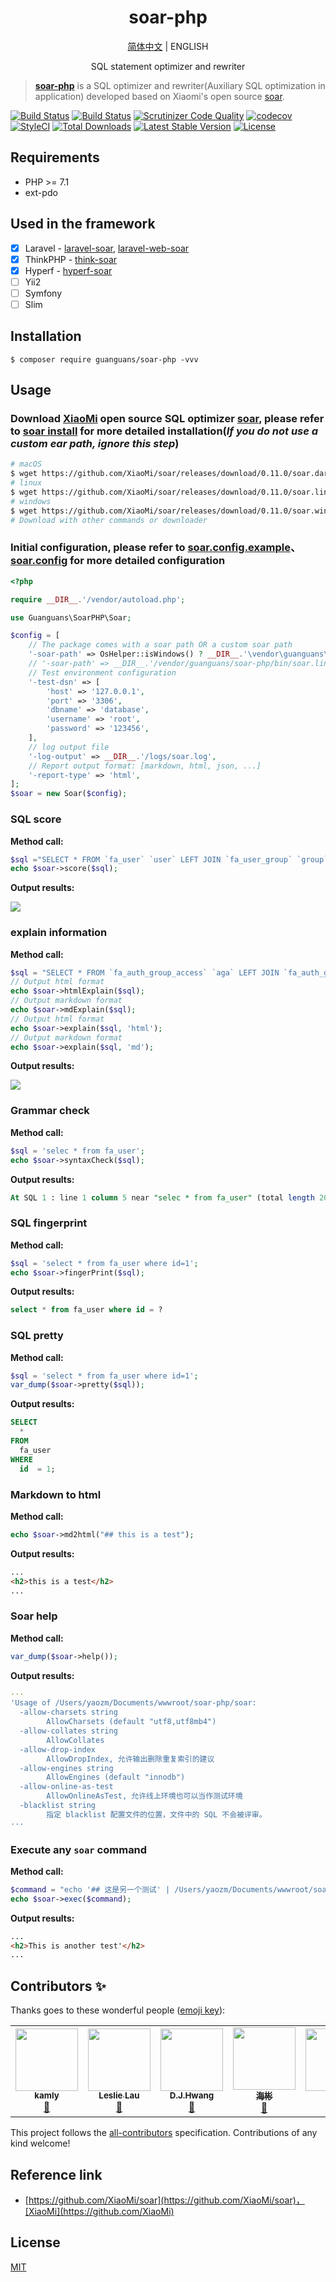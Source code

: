 <h1 align="center">soar-php</h1>

<p align="center">
    <a href="README.md">简体中文</a> |
    <a>ENGLISH</a>
</p>

<p align="center">SQL statement optimizer and rewriter</p>

> **[soar-php](https://github.com/guanguans/soar-php)** is a SQL optimizer and rewriter(Auxiliary SQL optimization in application) developed based on Xiaomi's open source [soar](https://github.com/XiaoMi/soar).

[![Build Status](https://travis-ci.org/guanguans/soar-php.svg?branch=master)](https://travis-ci.org/guanguans/soar-php)
[![Build Status](https://scrutinizer-ci.com/g/guanguans/soar-php/badges/build.png?b=master)](https://scrutinizer-ci.com/g/guanguans/soar-php/build-status/master)
[![Scrutinizer Code Quality](https://scrutinizer-ci.com/g/guanguans/soar-php/badges/quality-score.png?b=master)](https://scrutinizer-ci.com/g/guanguans/soar-php/?branch=master)
[![codecov](https://codecov.io/gh/guanguans/soar-php/branch/master/graph/badge.svg)](https://codecov.io/gh/guanguans/soar-php)
[![StyleCI](https://github.styleci.io/repos/178793017/shield?branch=master)](https://github.styleci.io/repos/178793017)
[![Total Downloads](https://poser.pugx.org/guanguans/soar-php/downloads)](https://packagist.org/packages/guanguans/soar-php)
[![Latest Stable Version](https://poser.pugx.org/guanguans/soar-php/v/stable)](https://packagist.org/packages/guanguans/soar-php)
[![License](https://poser.pugx.org/guanguans/soar-php/license)](https://packagist.org/packages/guanguans/soar-php)

## Requirements

* PHP >= 7.1
* ext-pdo

## Used in the framework

- [x] Laravel - [laravel-soar](https://github.com/guanguans/laravel-soar), [laravel-web-soar](https://github.com/huangdijia/laravel-web-soar)
- [x] ThinkPHP - [think-soar](https://github.com/guanguans/think-soar)
- [x] Hyperf - [hyperf-soar](https://github.com/wilbur-oo/hyperf-soar)
- [ ] Yii2
- [ ] Symfony
- [ ] Slim

## Installation

``` shell
$ composer require guanguans/soar-php -vvv
```

## Usage

### Download [XiaoMi](https://github.com/XiaoMi/) open source SQL optimizer [soar](https://github.com/XiaoMi/soar/releases), please refer to [soar install](https://github.com/XiaoMi/soar/blob/master/doc/install.md) for more detailed installation(*If you do not use a custom ear path, ignore this step*)

``` bash
# macOS
$ wget https://github.com/XiaoMi/soar/releases/download/0.11.0/soar.darwin-amd64
# linux
$ wget https://github.com/XiaoMi/soar/releases/download/0.11.0/soar.linux-amd64
# windows
$ wget https://github.com/XiaoMi/soar/releases/download/0.11.0/soar.windows-amd64
# Download with other commands or downloader
```

### Initial configuration, please refer to [soar.config.example](./soar.config.example.php)、[soar.config](https://github.com/XiaoMi/soar/blob/master/doc/config.md) for more detailed configuration

```php
<?php

require __DIR__.'/vendor/autoload.php';

use Guanguans\SoarPHP\Soar;

$config = [
    // The package comes with a soar path OR a custom soar path
    '-soar-path' => OsHelper::isWindows() ? __DIR__.'\vendor\guanguans\soar-php\bin\soar.windows-amd64' : (OsHelper::isMacOS() ? __DIR__.'/vendor/guanguans/soar-php/bin/soar.darwin-amd64' : __DIR__.'/vendor/guanguans/soar-php/bin/soar.linux-amd64'),
    // '-soar-path' => __DIR__.'/vendor/guanguans/soar-php/bin/soar.linux-amd64',
    // Test environment configuration
    '-test-dsn' => [
        'host' => '127.0.0.1',
        'port' => '3306',
        'dbname' => 'database',
        'username' => 'root',
        'password' => '123456',
    ],
    // log output file
    '-log-output' => __DIR__.'/logs/soar.log',
    // Report output format: [markdown, html, json, ...]
    '-report-type' => 'html',
];
$soar = new Soar($config);
```

### SQL score

**Method call:**

```php
$sql ="SELECT * FROM `fa_user` `user` LEFT JOIN `fa_user_group` `group` ON `user`.`group_id`=`group`.`id`;";
echo $soar->score($sql);
```

**Output results:**

![](docs/score.png)

### explain information

**Method call:**

```php
$sql = "SELECT * FROM `fa_auth_group_access` `aga` LEFT JOIN `fa_auth_group` `ag` ON `aga`.`group_id`=`ag`.`id`;";
// Output html format
echo $soar->htmlExplain($sql);
// Output markdown format
echo $soar->mdExplain($sql);
// Output html format
echo $soar->explain($sql, 'html');
// Output markdown format
echo $soar->explain($sql, 'md');
```

**Output results:**

![](docs/explain.png)

### Grammar check

**Method call:**

```php
$sql = 'selec * from fa_user';
echo $soar->syntaxCheck($sql);
```

**Output results:**

```sql
At SQL 1 : line 1 column 5 near "selec * from fa_user" (total length 20)
```

### SQL fingerprint

**Method call:**

```php
$sql = 'select * from fa_user where id=1';
echo $soar->fingerPrint($sql);
```

**Output results:**

```sql
select * from fa_user where id = ?
```

### SQL pretty

**Method call:**

```php
$sql = 'select * from fa_user where id=1';
var_dump($soar->pretty($sql));
```

**Output results:**

```sql
SELECT  
  * 
FROM  
  fa_user  
WHERE  
  id  = 1;
```

### Markdown to html

**Method call:**

```php
echo $soar->md2html("## this is a test");
```

**Output results:**

```html
...
<h2>this is a test</h2>
...
```

### Soar help

**Method call:**

```php
var_dump($soar->help());
```

**Output results:**

```yaml
···
'Usage of /Users/yaozm/Documents/wwwroot/soar-php/soar:
  -allow-charsets string
    	AllowCharsets (default "utf8,utf8mb4")
  -allow-collates string
    	AllowCollates
  -allow-drop-index
    	AllowDropIndex, 允许输出删除重复索引的建议
  -allow-engines string
    	AllowEngines (default "innodb")
  -allow-online-as-test
    	AllowOnlineAsTest, 允许线上环境也可以当作测试环境
  -blacklist string
    	指定 blacklist 配置文件的位置，文件中的 SQL 不会被评审。
···    
```

### Execute any `soar` command

**Method call:**

```php
$command = "echo '## 这是另一个测试' | /Users/yaozm/Documents/wwwroot/soar-php/soar.darwin-amd64 -report-type md2html";
echo $soar->exec($command);
```

**Output results:**

```html
...
<h2>This is another test'</h2>
...
```

## Contributors ✨

Thanks goes to these wonderful people ([emoji key](https://allcontributors.org/docs/en/emoji-key)):

<!-- ALL-CONTRIBUTORS-LIST:START - Do not remove or modify this section -->
<!-- prettier-ignore-start -->
<!-- markdownlint-disable -->
<table>
  <tr>
    <td align="center"><a href="http://blog.charmingkamly.cn"><img src="https://avatars2.githubusercontent.com/u/15706085?v=4?s=100" width="100px;" alt=""/><br /><sub><b>kamly</b></sub></a><br /><a href="https://github.com/guanguans/soar-php/issues?q=author%3Akamly" title="Bug reports">🐛</a></td>
    <td align="center"><a href="http://leslieeilsel.com/"><img src="https://avatars1.githubusercontent.com/u/25165449?v=4?s=100" width="100px;" alt=""/><br /><sub><b>Leslie Lau</b></sub></a><br /><a href="https://github.com/guanguans/soar-php/issues?q=author%3Aleslieeilsel" title="Bug reports">🐛</a></td>
    <td align="center"><a href="https://github.com/huangdijia"><img src="https://avatars1.githubusercontent.com/u/8337659?v=4?s=100" width="100px;" alt=""/><br /><sub><b>D.J.Hwang</b></sub></a><br /><a href="#ideas-huangdijia" title="Ideas, Planning, & Feedback">🤔</a></td>
    <td align="center"><a href="https://github.com/zhonghaibin"><img src="https://avatars.githubusercontent.com/u/22255693?v=4?s=100" width="100px;" alt=""/><br /><sub><b>海彬</b></sub></a><br /><a href="https://github.com/guanguans/soar-php/issues?q=author%3Azhonghaibin" title="Bug reports">🐛</a></td>
    <td align="center"><a href="https://github.com/Aexus"><img src="https://avatars.githubusercontent.com/u/3403478?v=4?s=100" width="100px;" alt=""/><br /><sub><b>imcm</b></sub></a><br /><a href="#ideas-Aexus" title="Ideas, Planning, & Feedback">🤔</a></td>
  </tr>
</table>

<!-- markdownlint-restore -->
<!-- prettier-ignore-end -->

<!-- ALL-CONTRIBUTORS-LIST:END -->

This project follows the [all-contributors](https://github.com/all-contributors/all-contributors) specification. Contributions of any kind welcome!

## Reference link

* [https://github.com/XiaoMi/soar](https://github.com/XiaoMi/soar)，[XiaoMi](https://github.com/XiaoMi)

## License

[MIT](LICENSE)